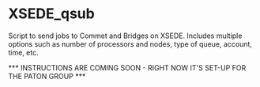 # XSEDE_qsub
Script to send jobs to Commet and Bridges on XSEDE. Includes multiple options such as number of processors and nodes, type of queue, account, time, etc.

*** INSTRUCTIONS ARE COMING SOON - RIGHT NOW IT'S SET-UP FOR THE PATON GROUP ***
